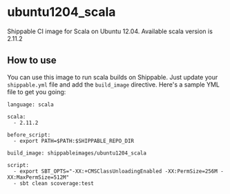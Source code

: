 ubuntu1204_scala
================

Shippable CI image for Scala on Ubuntu 12.04. Available scala version is 2.11.2

## How to use
You can use this image to run scala builds on Shippable. Just update your
`shippable.yml` file and add the `build_image` directive. Here's a sample YML file to get you going:

````
language: scala

scala:
  - 2.11.2

before_script:
  - export PATH=$PATH:$SHIPPABLE_REPO_DIR

build_image: shippableimages/ubuntu1204_scala

script:
  - export SBT_OPTS="-XX:+CMSClassUnloadingEnabled -XX:PermSize=256M -XX:MaxPermSize=512M"
  - sbt clean scoverage:test


